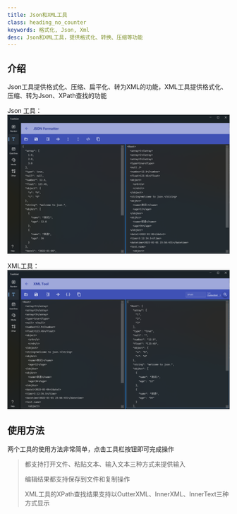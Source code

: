 ```yaml
---
title: Json和XML工具
class: heading_no_counter
keywords: 格式化, Json, Xml 
desc: Json和XML工具，提供格式化、转换、压缩等功能
---
```


## 介绍

Json工具提供格式化、压缩、扁平化、转为XML的功能，XML工具提供格式化、压缩、转为Json、XPath查找的功能

Json 工具：
![](../../assets/images/ToolsSet/TSTJson.png)

XML工具：
![](../../assets/images/ToolsSet/TSTXml.png)

## 使用方法

两个工具的使用方法非常简单，点击工具栏按钮即可完成操作
> 都支持打开文件、粘贴文本、输入文本三种方式来提供输入
> 
> 编辑结果都支持保存到文件和复制操作
>
> XML工具的XPath查找结果支持以OutterXML、InnerXML、InnerText三种方式显示
